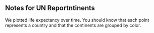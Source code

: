 ## Notes for UN Reportntinents 
We plotted life expectancy over time. You should know that each point represents a country and that the continents are grouped by color.